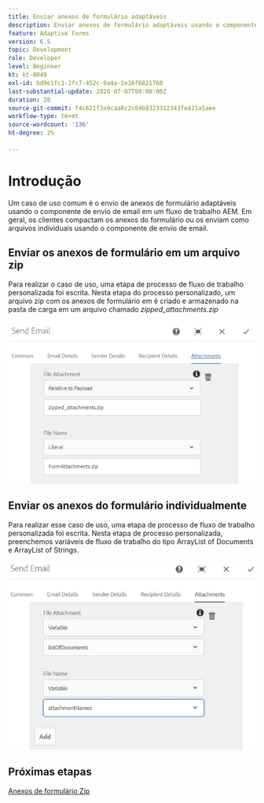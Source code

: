 ```yaml
---
title: Enviar anexos de formulário adaptáveis
description: Enviar anexos de formulário adaptáveis usando o componente de envio de email
feature: Adaptive Forms
version: 6.5
topic: Development
role: Developer
level: Beginner
kt: kt-8049
exl-id: bd9e1fc1-2fc7-452c-9a4a-2e16f6821760
last-substantial-update: 2020-07-07T00:00:00Z
duration: 28
source-git-commit: f4c621f3a9caa8c2c64b8323312343fe421a5aee
workflow-type: tm+mt
source-wordcount: '136'
ht-degree: 2%

---
```


# Introdução



Um caso de uso comum é o envio de anexos de formulário adaptáveis usando o componente de envio de email em um fluxo de trabalho AEM.
Em geral, os clientes compactam os anexos do formulário ou os enviam como arquivos individuais usando o componente de envio de email.

## Enviar os anexos de formulário em um arquivo zip

Para realizar o caso de uso, uma etapa de processo de fluxo de trabalho personalizada foi escrita. Nesta etapa do processo personalizado, um arquivo zip com os anexos de formulário em é criado e armazenado na pasta de carga em um arquivo chamado *zipped_attachments.zip*

![send-form-attachments](assets/send-form-attachments.JPG)

## Enviar os anexos do formulário individualmente

Para realizar esse caso de uso, uma etapa de processo de fluxo de trabalho personalizada foi escrita. Nesta etapa de processo personalizada, preenchemos variáveis de fluxo de trabalho do tipo ArrayList of Documents e ArrayList of Strings.

![send-list-of-documents](assets/send-list-of-documents.JPG)

## Próximas etapas

[Anexos de formulário Zip](./custom-process-step.md)
